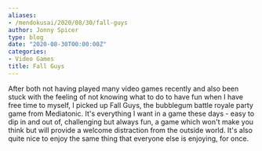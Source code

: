 ```yaml
---
aliases:
- /mendokusai/2020/08/30/fall-guys
author: Jonny Spicer
type: blog
date: "2020-08-30T00:00:00Z"
categories:
- Video Games
title: Fall Guys
---
```

After both not having played many video games recently and also been stuck with the feeling of not knowing what to do to have fun when I have free time to myself, I picked up Fall
Guys, the bubblegum battle royale party game from Mediatonic. It's everything I want in a game these days - easy to dip in and out of, challenging but always fun, a game which
won't make you think but will provide a welcome distraction from the outside world. It's also quite nice to enjoy the same thing that everyone else is enjoying, for once.

